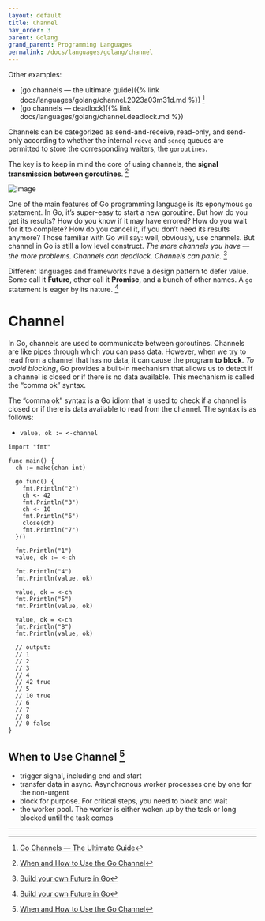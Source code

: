 ```yaml
---
layout: default
title: Channel
nav_order: 3
parent: Golang
grand_parent: Programming Languages
permalink: /docs/languages/golang/channel
---
```


Other examples:
- [go channels — the ultimate guide]({% link docs/languages/golang/channel.2023a03m31d.md %}) [^1]
- [go channels — deadlock]({% link docs/languages/golang/channel.deadlock.md %})


Channels can be categorized as send-and-receive, read-only, and send-only according to whether the internal `recvq` and `sendq` queues are permitted to store the corresponding waiters, the `goroutines`.

The key is to keep in mind the core of using channels, the __signal transmission between goroutines__. [^2]

![image](https://miro.medium.com/v2/resize:fit:1400/format:webp/1*a7botFtrJhid0KWeKB4AYg.png)

One of the main features of Go programming language is its eponymous `go` statement. In Go, it’s super-easy to start a new goroutine. But how do you get its results? How do you know if it may have errored? How do you wait for it to complete? How do you cancel it, if you don’t need its results anymore? Those familiar with Go will say: well, obviously, use channels. But channel in Go is still a low level construct. _The more channels you have — the more problems. Channels can deadlock. Channels can panic._ [^3]

Different languages and frameworks have a design pattern to defer value. Some call it __Future__, other call it __Promise__, and a bunch of other names. A `go` statement is eager by its nature. [^3]

# Channel

In Go, channels are used to communicate between goroutines. Channels are like pipes through which you can pass data. However, when we try to read from a channel that has no data, it can cause the program __to block__. _To avoid blocking_, Go provides a built-in mechanism that allows us to detect if a channel is closed or if there is no data available. This mechanism is called the “comma ok” syntax.

The “comma ok” syntax is a Go idiom that is used to check if a channel is closed or if there is data available to read from the channel. The syntax is as follows:
- `value, ok := <-channel`

```golang
import "fmt"

func main() {
  ch := make(chan int)

  go func() {
    fmt.Println("2")
    ch <- 42
    fmt.Println("3")
    ch <- 10
    fmt.Println("6")
    close(ch)
    fmt.Println("7")
  }()

  fmt.Println("1")
  value, ok := <-ch

  fmt.Println("4")
  fmt.Println(value, ok)

  value, ok = <-ch
  fmt.Println("5")
  fmt.Println(value, ok)

  value, ok = <-ch
  fmt.Println("8")
  fmt.Println(value, ok)

  // output:
  // 1
  // 2
  // 3
  // 4
  // 42 true
  // 5
  // 10 true
  // 6
  // 7
  // 8
  // 0 false
}
```

## When to Use Channel [^2]

- trigger signal, including end and start
- transfer data in async. Asynchronous worker processes one by one for the non-urgent
- block for purpose. For critical steps, you need to block and wait
- the worker pool. The worker is either woken up by the task or long blocked until the task comes

----

[^1]: [Go Channels — The Ultimate Guide](https://medium.com/@lordmoma/go-channels-the-ultimate-guide-3a2552a2a458)
[^2]: [When and How to Use the Go Channel](https://betterprogramming.pub/when-and-how-to-use-the-go-channel-58f82605156c)
[^3]: [Build your own Future in Go](https://levelup.gitconnected.com/build-your-own-future-in-go-f66c568e9a7a)
